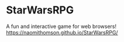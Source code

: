 # StarWarsRPG<br/>
A fun and interactive game for web browsers!<br/>
https://naomithomson.github.io/StarWarsRPG/
